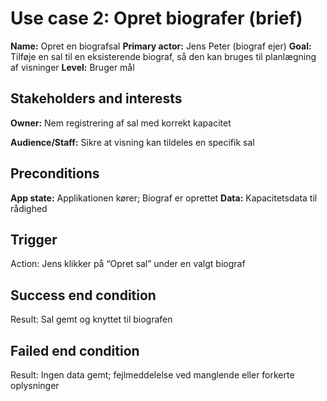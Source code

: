 # Use case 2: Opret biografer (brief)
**Name:** Opret en biografsal
**Primary actor:** Jens Peter (biograf ejer)
**Goal:** Tilføje en sal til en eksisterende biograf, så den kan bruges til planlægning af visninger
**Level:** Bruger mål

## Stakeholders and interests

**Owner:** Nem registrering af sal med korrekt kapacitet

**Audience/Staff:** Sikre at visning kan tildeles en specifik sal

## Preconditions
**App state:** Applikationen kører; Biograf er oprettet
**Data:** Kapacitetsdata til rådighed

## Trigger
Action: Jens klikker på “Opret sal” under en valgt biograf

## Success end condition
Result: Sal gemt og knyttet til biografen

## Failed end condition
Result: Ingen data gemt; fejlmeddelelse ved manglende eller forkerte oplysninger